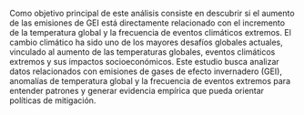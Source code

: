 Como objetivo principal de este análisis consiste en descubrir si el aumento de las emisiones de GEI está directamente relacionado con el incremento de la temperatura global y la frecuencia de eventos climáticos extremos.
El cambio climático ha sido uno de los mayores desafíos globales actuales, vinculado al aumento de las temperaturas globales, eventos climáticos extremos y sus impactos socioeconómicos. 
Este estudio busca analizar datos relacionados con emisiones de gases de efecto invernadero (GEI), anomalías de temperatura global y la frecuencia de eventos extremos para entender patrones y generar evidencia empírica que pueda orientar políticas de mitigación.

